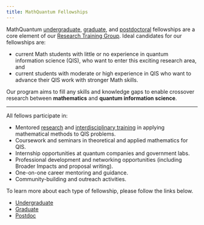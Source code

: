 ```yaml
---
title: MathQuantum Fellowships
---
```

MathQuantum [undergraduate](/undergraduate), [graduate](/graduate), and [postdoctoral](/graduate) fellowships are a core element of our [Research Training Group](/). Ideal candidates for our fellowships are: 
- current Math students with little or no experience in quantum information science (QIS), who want to enter this exciting research area, and 
- current students with moderate or high experience in QIS who want to advance their QIS work with stronger Math skills. 

Our program aims to fill any skills and knowledge gaps to enable crossover research between **mathematics** and **quantum information science**.

---

All fellows participate in:
- Mentored [research](/research) and [interdisciplinary training](/training) in applying mathematical methods to QIS problems.
- Coursework and seminars in theoretical and applied mathematics for QIS.
- Internship opportunities at quantum companies and government labs.
- Professional development and networking opportunities (including Broader Impacts and proposal writing).
- One-on-one career mentoring and guidance.
- Community-building and outreach activities.

To learn more about each type of fellowship, please follow the links below.
- [Undergraduate](/undergraduate)
- [Graduate](/graduate)
- [Postdoc](/postdoc)
